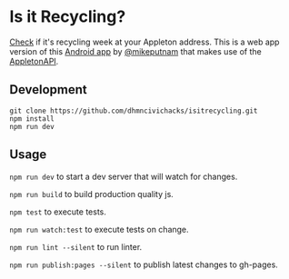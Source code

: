Is it Recycling?
================

[Check](http://dhmncivichacks.github.io/isitrecycling/) if it's recycling week at your Appleton address. This is a web app version of this [Android app](https://github.com/dhmncivichacks/isitrecyclingweek) by [@mikeputnam](https://github.com/mikeputnam) that makes use of the [AppletonAPI](https://github.com/dhmncivichacks/appletonapi).

Development
-----------
```
git clone https://github.com/dhmncivichacks/isitrecycling.git
npm install
npm run dev
```

Usage
-----

`npm run dev` to start a dev server that will watch for changes.

`npm run build` to build production quality js.

`npm test` to execute tests.

`npm run watch:test` to execute tests on change.

`npm run lint --silent` to run linter. 

`npm run publish:pages --silent` to publish latest changes to gh-pages.
